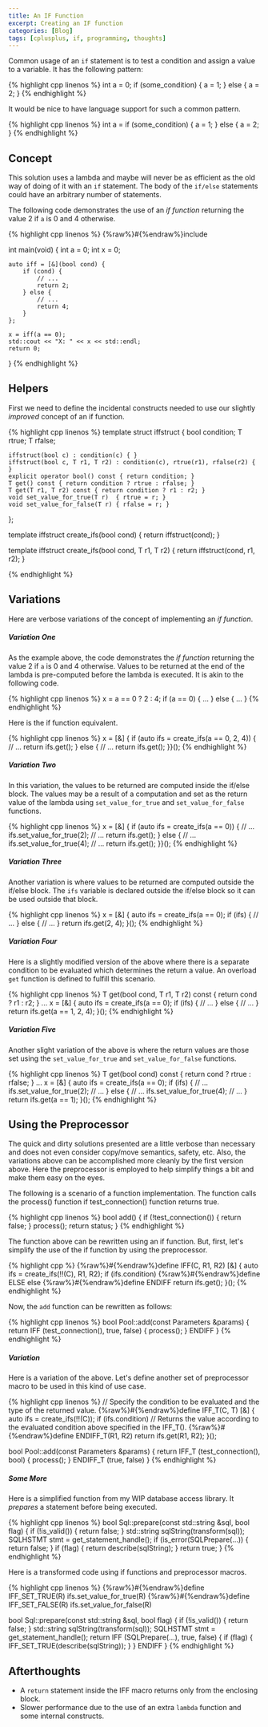 ```yaml
---
title: An IF Function
excerpt: Creating an IF function
categories: [Blog]
tags: [cplusplus, if, programming, thoughts]
---
```


Common usage of an `if` statement is to test a condition and assign a value to a variable.
It has the following pattern:

{% highlight cpp linenos %}
int a = 0;
if (some_condition) {
    a = 1;
} else {
    a = 2;
}
{% endhighlight %}

It would be nice to have language support for such a common pattern.

{% highlight cpp linenos %}
int a = if (some_condition) {
    a = 1;
} else {
    a = 2;
}
{% endhighlight %}

## Concept

This solution uses a lambda and maybe will never be as efficient as the old way of doing of it with an `if` statement.
The body of the `if/else` statements could have an arbitrary number of statements.

The following code demonstrates the use of an _if function_ returning the value 2 if `a` is 0 and 4 otherwise.

{% highlight cpp linenos %}
{%raw%}#{%endraw%}include <iostream>

int main(void) {
    int a = 0;
    int x = 0;
    
    auto iff = [&](bool cond) {
        if (cond) {
            // ...
            return 2;
        } else {
            // ...
            return 4;
        }
    };

    x = iff(a == 0);
    std::cout << "X: " << x << std::endl;
    return 0;
}
{% endhighlight %}

## Helpers

First we need to define the incidental constructs needed to use our slightly _improved_ concept of an if function.

{% highlight cpp linenos %}
template<typename T>
struct iffstruct {
    bool condition;
    T rtrue;
    T rfalse;
    
    iffstruct(bool c) : condition(c) { }
    iffstruct(bool c, T r1, T r2) : condition(c), rtrue(r1), rfalse(r2) { }
    explicit operator bool() const { return condition; }
    T get() const { return condition ? rtrue : rfalse; }
    T get(T r1, T r2) const { return condition ? r1 : r2; }
    void set_value_for_true(T r)  { rtrue = r; }
    void set_value_for_false(T r) { rfalse = r; }
};

template <typename T>
iffstruct<T> create_ifs(bool cond) { return iffstruct<T>(cond); }

template <typename T>
iffstruct<T> create_ifs(bool cond, T r1, T r2) { return iffstruct<T>(cond, r1, r2); }

{% endhighlight %}

## Variations

Here are verbose variations of the concept of implementing an _if function_.

##### Variation One

As the example above, the code demonstrates the _if function_ returning the value 2 if `a` is 0 and 4 otherwise.
Values to be returned at the end of the lambda is pre-computed before the lambda is executed.
It is akin to the following code.

{% highlight cpp linenos %}
x = a == 0 ? 2 : 4;
if (a == 0) {
    ...
} else {
    ...
}
{% endhighlight %}

Here is the if function equivalent.

{% highlight cpp linenos %}
x = [&] { if (auto ifs = create_ifs(a == 0, 2, 4)) {
    // ...
    return ifs.get();
} else {
    // ...
    return ifs.get();
}}();
{% endhighlight %}

##### Variation Two

In this variation, the values to be returned are computed inside the if/else block.
The values may be a result of a computation and set as the return value of the lambda using `set_value_for_true` and `set_value_for_false` functions.

{% highlight cpp linenos %}
x = [&] { if (auto ifs = create_ifs<int>(a == 0)) {
    // ...
    ifs.set_value_for_true(2);
    // ...
    return ifs.get();
} else {
    // ...
    ifs.set_value_for_true(4);
    // ...
    return ifs.get();
}}();
{% endhighlight %}

##### Variation Three

Another variation is where values to be returned are computed outside the if/else block.
The `ifs` variable is declared outside the if/else block so it can be used outside that block.

{% highlight cpp linenos %}
x = [&] { auto ifs = create_ifs<int>(a == 0); if (ifs) {
    // ...
} else {
    // ...
} return ifs.get(2, 4); }();
{% endhighlight %}

##### Variation Four

Here is a slightly modified version of the above where there is a separate condition to be evaluated which determines the return a value.
An overload `get` function is defined to fulfill this scenario.

{% highlight cpp linenos %}
T get(bool cond, T r1, T r2) const { return cond ? r1 : r2; }
...
x = [&] { auto ifs = create_ifs<int>(a == 0); if (ifs) {
    // ...
} else {
    // ...
} return ifs.get(a == 1, 2, 4); }();
{% endhighlight %}

##### Variation Five

Another slight variation of the above is where the return values are those set using the `set_value_for_true` and `set_value_for_false` functions.

{% highlight cpp linenos %}
T get(bool cond) const { return cond ? rtrue : rfalse; }
...
x = [&] { auto ifs = create_ifs<int>(a == 0); if (ifs) {
    // ...
    ifs.set_value_for_true(2);
    // ...
} else {
    // ...
    ifs.set_value_for_true(4);
    // ...
} return ifs.get(a == 1); }();
{% endhighlight %}

## Using the Preprocessor

The quick and dirty solutions presented are a little verbose than necessary and does not even consider copy/move semantics, safety, etc.
Also, the variations above can be accomplished more cleanly by the first version above.
Here the preprocessor is employed to help simplify things a bit and make them easy on the eyes.

The following is a scenario of a function implementation.
The function calls the process() function if test_connection() function returns true.

{% highlight cpp linenos %}
bool add() {
    if (!test_connection()) {
        return false;
    }
    process();
    return status;
}
{% endhighlight %}

The function above can be rewritten using an if function.
But, first, let's simplify the use of the if function by using the preprocessor.

{% highlight cpp %}
{%raw%}#{%endraw%}define IFF(C, R1, R2)   [&] { auto ifs = create_ifs(!!(C), R1, R2); if (ifs.condition)
{%raw%}#{%endraw%}define ELSE             else
{%raw%}#{%endraw%}define ENDIFF           return ifs.get(); }();
{% endhighlight %}

Now, the `add` function can be rewritten as follows:

{% highlight cpp linenos %}
bool Pool::add(const Parameters &params) {
    return IFF (test_connection(), true, false) {
        process();
    } ENDIFF
}
{% endhighlight %}

##### Variation

Here is a variation of the above.
Let's define another set of preprocessor macro to be used in this kind of use case.

{% highlight cpp linenos %}
// Specify the condition to be evaluated and the type of the returned value.
{%raw%}#{%endraw%}define IFF_T(C, T)      [&] { auto ifs = create_ifs<T>(!!(C)); if (ifs.condition)
// Returns the value according to the evaluated condition above specified in the IFF_T().
{%raw%}#{%endraw%}define ENDIFF_T(R1, R2) return ifs.get(R1, R2); }();

bool Pool::add(const Parameters &params) {
    return IFF_T (test_connection(), bool) {
        process();
    } ENDIFF_T (true, false)
}
{% endhighlight %}

##### Some More

Here is a simplified function from my WIP database access library.
It _prepares_ a statement before being executed.

{% highlight cpp linenos %}
bool Sql::prepare(const std::string &sql, bool flag) {
    if (!is_valid()) {
        return false;
    }
    std::string sqlString(transform(sql));
    SQLHSTMT stmt = get_statement_handle();
    if (is_error(SQLPrepare(...)) {
        return false;
    }
    if (flag) {
        return describe(sqlString);
    }
    return true;
}
{% endhighlight %}

Here is a transformed code using if functions and preprocessor macros.

{% highlight cpp linenos %}
{%raw%}#{%endraw%}define IFF_SET_TRUE(R)  ifs.set_value_for_true(R)
{%raw%}#{%endraw%}define IFF_SET_FALSE(R) ifs.set_value_for_false(R)

bool Sql::prepare(const std::string &sql, bool flag) {
    if (!is_valid()) {
        return false;
    }
    std::string sqlString(transform(sql));
    SQLHSTMT stmt = get_statement_handle();
    return IFF (SQLPrepare(...), true, false) {
        if (flag) {
            IFF_SET_TRUE(describe(sqlString));
        }
    } ENDIFF
}
{% endhighlight %}

## Afterthoughts

* A `return` statement inside the IFF macro returns only from the enclosing block.
* Slower performance due to the use of an extra `lambda` function and some internal constructs.